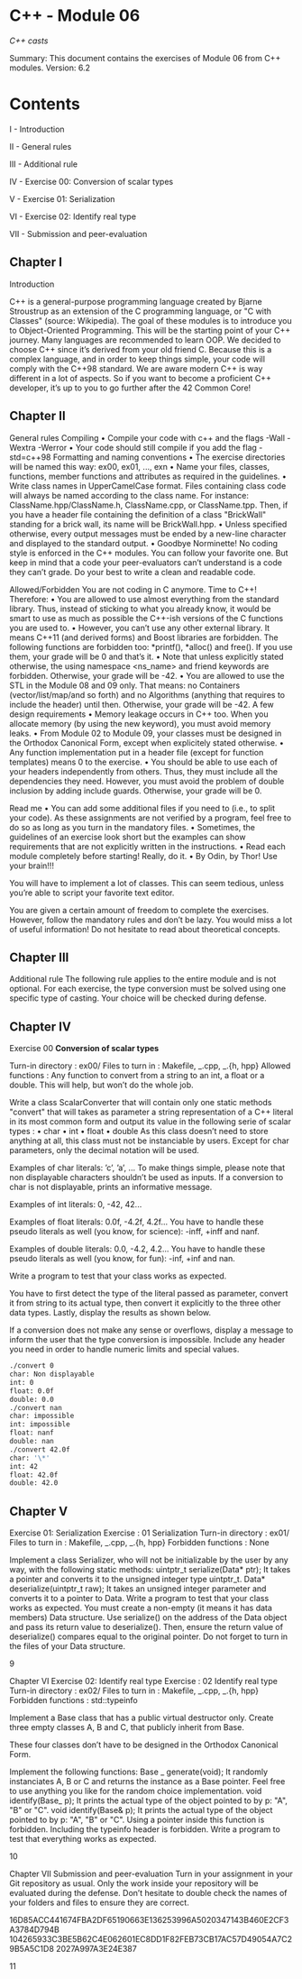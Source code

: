# C++ - Module 06

_C++ casts_

Summary: This document contains the exercises of Module 06 from C++ modules.
Version: 6.2

# Contents

I - Introduction

II - General rules

III - Additional rule

IV - Exercise 00: Conversion of scalar types

V - Exercise 01: Serialization

VI - Exercise 02: Identify real type

VII - Submission and peer-evaluation

## Chapter I

Introduction

C++ is a general-purpose programming language created by Bjarne Stroustrup as an extension of the C programming language, or "C with Classes" (source: Wikipedia).
The goal of these modules is to introduce you to Object-Oriented Programming.
This will be the starting point of your C++ journey. Many languages are recommended to learn OOP. We decided to choose C++ since it’s derived from your old friend C.
Because this is a complex language, and in order to keep things simple, your code will comply with the C++98 standard.
We are aware modern C++ is way different in a lot of aspects. So if you want to become a proficient C++ developer, it’s up to you to go further after the 42 Common Core!

## Chapter II

General rules
Compiling
• Compile your code with c++ and the flags -Wall -Wextra -Werror
• Your code should still compile if you add the flag -std=c++98 Formatting and naming conventions
• The exercise directories will be named this way: ex00, ex01, ..., exn
• Name your files, classes, functions, member functions and attributes as required in the guidelines.
• Write class names in UpperCamelCase format. Files containing class code will always be named according to the class name. For instance:
ClassName.hpp/ClassName.h, ClassName.cpp, or ClassName.tpp. Then, if you have a header file containing the definition of a class "BrickWall" standing for a brick wall, its name will be BrickWall.hpp.
• Unless specified otherwise, every output messages must be ended by a new-line character and displayed to the standard output.
• Goodbye Norminette! No coding style is enforced in the C++ modules. You can follow your favorite one. But keep in mind that a code your peer-evaluators can’t understand is a code they can’t grade. Do your best to write a clean and readable code.

Allowed/Forbidden
You are not coding in C anymore. Time to C++! Therefore:
• You are allowed to use almost everything from the standard library. Thus, instead
of sticking to what you already know, it would be smart to use as much as possible
the C++-ish versions of the C functions you are used to.
• However, you can’t use any other external library. It means C++11 (and derived
forms) and Boost libraries are forbidden. The following functions are forbidden
too: *printf(), *alloc() and free(). If you use them, your grade will be 0 and
that’s it.
• Note that unless explicitly stated otherwise, the using namespace <ns_name> and friend keywords are forbidden. Otherwise, your grade will be -42.
• You are allowed to use the STL in the Module 08 and 09 only. That means: no Containers (vector/list/map/and so forth) and no Algorithms (anything that
requires to include the <algorithm> header) until then. Otherwise, your grade will be -42.
A few design requirements
• Memory leakage occurs in C++ too. When you allocate memory (by using the new
keyword), you must avoid memory leaks.
• From Module 02 to Module 09, your classes must be designed in the Orthodox
Canonical Form, except when explicitely stated otherwise.
• Any function implementation put in a header file (except for function templates) means 0 to the exercise.
• You should be able to use each of your headers independently from others. Thus, they must include all the dependencies they need. However, you must avoid the problem of double inclusion by adding include guards. Otherwise, your grade will be 0.

Read me
• You can add some additional files if you need to (i.e., to split your code). As these
assignments are not verified by a program, feel free to do so as long as you turn in
the mandatory files.
• Sometimes, the guidelines of an exercise look short but the examples can show
requirements that are not explicitly written in the instructions.
• Read each module completely before starting! Really, do it.
• By Odin, by Thor! Use your brain!!!

You will have to implement a lot of classes. This can seem tedious, unless you’re able to script your favorite text editor.

You are given a certain amount of freedom to complete the exercises. However, follow the mandatory rules and don’t be lazy. You would miss a lot of useful information! Do not hesitate to read about theoretical concepts.

## Chapter III

Additional rule
The following rule applies to the entire module and is not optional.
For each exercise, the type conversion must be solved using one specific type of casting.
Your choice will be checked during defense.

## Chapter IV

Exercise 00
**Conversion of scalar types**

Turn-in directory : ex00/
Files to turn in : Makefile, _.cpp, _.{h, hpp}
Allowed functions : Any function to convert from a string to an int, a float or a double. This will help, but won’t do the whole job.

Write a class ScalarConverter that will contain only one static methods "convert" that will takes as parameter a string representation of a C++ literal in its most common
form and output its value in the following serie of scalar types :
• char
• int
• float
• double
As this class doesn’t need to store anything at all, this class must not be instanciable by users.
Except for char parameters, only the decimal notation will be used.

Examples of char literals: ’c’, ’a’, ...
To make things simple, please note that non displayable characters shouldn’t be used as
inputs. If a conversion to char is not displayable, prints an informative message.

Examples of int literals: 0, -42, 42...

Examples of float literals: 0.0f, -4.2f, 4.2f...
You have to handle these pseudo literals as well (you know, for science): -inff, +inff and nanf.

Examples of double literals: 0.0, -4.2, 4.2...
You have to handle these pseudo literals as well (you know, for fun): -inf, +inf and nan.

Write a program to test that your class works as expected.

You have to first detect the type of the literal passed as parameter, convert it from string to its actual type, then convert it explicitly to the three other data types. Lastly, display the results as shown below.

If a conversion does not make any sense or overflows, display a message to inform the user that the type conversion is impossible. Include any header you need in order to
handle numeric limits and special values.

```bash
./convert 0
char: Non displayable
int: 0
float: 0.0f
double: 0.0
./convert nan
char: impossible
int: impossible
float: nanf
double: nan
./convert 42.0f
char: '\*'
int: 42
float: 42.0f
double: 42.0
```

## Chapter V

Exercise 01: Serialization
Exercise : 01
Serialization
Turn-in directory : ex01/
Files to turn in : Makefile, _.cpp, _.{h, hpp}
Forbidden functions : None

Implement a class Serializer, who will not be initializable by the user by any way,
with the following static methods:
uintptr_t serialize(Data* ptr);
It takes a pointer and converts it to the unsigned integer type uintptr_t.
Data* deserialize(uintptr_t raw);
It takes an unsigned integer parameter and converts it to a pointer to Data.
Write a program to test that your class works as expected.
You must create a non-empty (it means it has data members) Data structure.
Use serialize() on the address of the Data object and pass its return value to
deserialize(). Then, ensure the return value of deserialize() compares equal to the
original pointer.
Do not forget to turn in the files of your Data structure.

9

Chapter VI
Exercise 02: Identify real type
Exercise : 02
Identify real type
Turn-in directory : ex02/
Files to turn in : Makefile, _.cpp, _.{h, hpp}
Forbidden functions : std::typeinfo

Implement a Base class that has a public virtual destructor only. Create three empty
classes A, B and C, that publicly inherit from Base.

These four classes don’t have to be designed in the Orthodox
Canonical Form.

Implement the following functions:
Base _ generate(void);
It randomly instanciates A, B or C and returns the instance as a Base pointer. Feel free
to use anything you like for the random choice implementation.
void identify(Base_ p);
It prints the actual type of the object pointed to by p: "A", "B" or "C".
void identify(Base& p);
It prints the actual type of the object pointed to by p: "A", "B" or "C". Using a pointer
inside this function is forbidden.
Including the typeinfo header is forbidden.
Write a program to test that everything works as expected.

10

Chapter VII
Submission and peer-evaluation
Turn in your assignment in your Git repository as usual. Only the work inside your
repository will be evaluated during the defense. Don’t hesitate to double check the
names of your folders and files to ensure they are correct.

16D85ACC441674FBA2DF65190663E136253996A5020347143B460E2CF3A3784D794B
104265933C3BE5B62C4E062601EC8DD1F82FEB73CB17AC57D49054A7C29B5A5C1D8
2027A997A3E24E387

11

